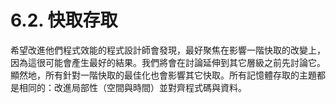 # 6.2. 快取存取

希望改進他們程式效能的程式設計師會發現，最好聚焦在影響一階快取的改變上，因為這很可能會產生最好的結果。我們將會在討論延伸到其它層級之前先討論它。顯然地，所有針對一階快取的最佳化也會影響其它快取。所有記憶體存取的主題都是相同的：改進局部性（空間與時間）並對齊程式碼與資料。

